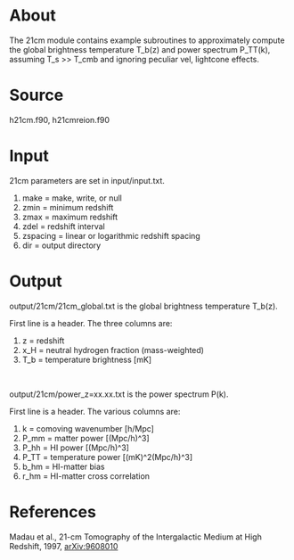 # About
The 21cm module contains example subroutines to approximately compute the global brightness temperature T_b(z) and power spectrum P_TT(k), assuming T_s >> T_cmb and ignoring peculiar vel, lightcone effects.


# Source

h21cm.f90, h21cmreion.f90


# Input

21cm parameters are set in input/input.txt.

1) make = make, write, or null
2) zmin = minimum redshift
3) zmax = maximum redshift
4) zdel = redshift interval
5) zspacing = linear or logarithmic redshift spacing
6) dir = output directory


# Output

output/21cm/21cm_global.txt is the global brightness temperature T_b(z).

First line is a header. The three columns are:
1) z = redshift
2) x_H = neutral hydrogen fraction (mass-weighted)
3) T_b = temperature brightness [mK]

<br>

output/21cm/power_z=xx.xx.txt is the power spectrum P(k).

First line is a header. The various columns are:
1) k = comoving wavenumber [h/Mpc]
2) P_mm = matter power [(Mpc/h)^3]
3) P_hh = HI power [(Mpc/h)^3]
4) P_TT = temperature power [(mK)^2(Mpc/h)^3]
5) b_hm = HI-matter bias
6) r_hm = HI-matter cross correlation


# References

Madau et al., 21-cm Tomography of the Intergalactic Medium at High Redshift, 1997, [arXiv:9608010](https://arxiv.org/abs/astro-ph/9608010)
